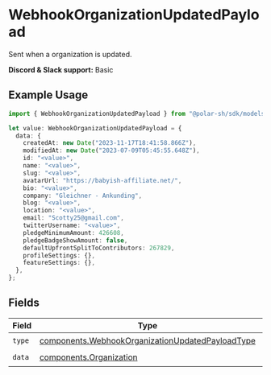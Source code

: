 # WebhookOrganizationUpdatedPayload

Sent when a organization is updated.

**Discord & Slack support:** Basic

## Example Usage

```typescript
import { WebhookOrganizationUpdatedPayload } from "@polar-sh/sdk/models/components";

let value: WebhookOrganizationUpdatedPayload = {
  data: {
    createdAt: new Date("2023-11-17T18:41:58.866Z"),
    modifiedAt: new Date("2023-07-09T05:45:55.648Z"),
    id: "<value>",
    name: "<value>",
    slug: "<value>",
    avatarUrl: "https://babyish-affiliate.net/",
    bio: "<value>",
    company: "Gleichner - Ankunding",
    blog: "<value>",
    location: "<value>",
    email: "Scotty25@gmail.com",
    twitterUsername: "<value>",
    pledgeMinimumAmount: 426608,
    pledgeBadgeShowAmount: false,
    defaultUpfrontSplitToContributors: 267829,
    profileSettings: {},
    featureSettings: {},
  },
};
```

## Fields

| Field                                                                                                                | Type                                                                                                                 | Required                                                                                                             | Description                                                                                                          |
| -------------------------------------------------------------------------------------------------------------------- | -------------------------------------------------------------------------------------------------------------------- | -------------------------------------------------------------------------------------------------------------------- | -------------------------------------------------------------------------------------------------------------------- |
| `type`                                                                                                               | [components.WebhookOrganizationUpdatedPayloadType](../../models/components/webhookorganizationupdatedpayloadtype.md) | :heavy_check_mark:                                                                                                   | N/A                                                                                                                  |
| `data`                                                                                                               | [components.Organization](../../models/components/organization.md)                                                   | :heavy_check_mark:                                                                                                   | N/A                                                                                                                  |